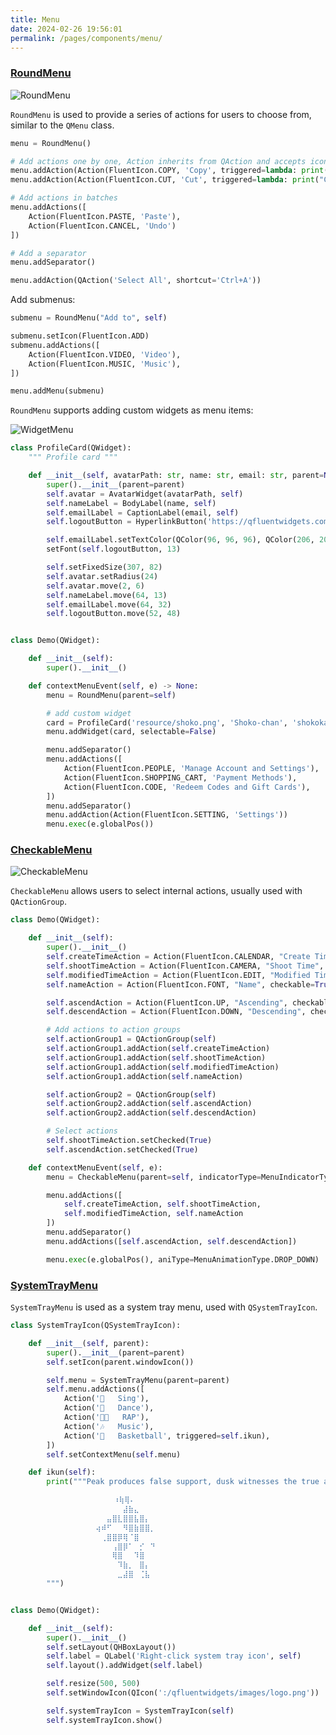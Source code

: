 ```yaml
---
title: Menu
date: 2024-02-26 19:56:01
permalink: /pages/components/menu/
---
```


### [RoundMenu](https://pyqt-fluent-widgets.readthedocs.io/en/latest/autoapi/qfluentwidgets/components/widgets/menu/index.html#qfluentwidgets.components.widgets.menu.RoundMenu)

![RoundMenu](/img/components/menu/RoundMenu.png)

`RoundMenu` is used to provide a series of actions for users to choose from, similar to the `QMenu` class.

```python
menu = RoundMenu()

# Add actions one by one, Action inherits from QAction and accepts icons of type FluentIconBase
menu.addAction(Action(FluentIcon.COPY, 'Copy', triggered=lambda: print("Copy successful")))
menu.addAction(Action(FluentIcon.CUT, 'Cut', triggered=lambda: print("Cut successful")))

# Add actions in batches
menu.addActions([
    Action(FluentIcon.PASTE, 'Paste'),
    Action(FluentIcon.CANCEL, 'Undo')
])

# Add a separator
menu.addSeparator()

menu.addAction(QAction('Select All', shortcut='Ctrl+A'))
```

Add submenus:

```python
submenu = RoundMenu("Add to", self)

submenu.setIcon(FluentIcon.ADD)
submenu.addActions([
    Action(FluentIcon.VIDEO, 'Video'),
    Action(FluentIcon.MUSIC, 'Music'),
])

menu.addMenu(submenu)
```

`RoundMenu` supports adding custom widgets as menu items:

![WidgetMenu](/img/components/menu/WidgetMenu.png)

```python
class ProfileCard(QWidget):
    """ Profile card """

    def __init__(self, avatarPath: str, name: str, email: str, parent=None):
        super().__init__(parent=parent)
        self.avatar = AvatarWidget(avatarPath, self)
        self.nameLabel = BodyLabel(name, self)
        self.emailLabel = CaptionLabel(email, self)
        self.logoutButton = HyperlinkButton('https://qfluentwidgets.com/', 'Logout', self)

        self.emailLabel.setTextColor(QColor(96, 96, 96), QColor(206, 206, 206))
        setFont(self.logoutButton, 13)

        self.setFixedSize(307, 82)
        self.avatar.setRadius(24)
        self.avatar.move(2, 6)
        self.nameLabel.move(64, 13)
        self.emailLabel.move(64, 32)
        self.logoutButton.move(52, 48)


class Demo(QWidget):

    def __init__(self):
        super().__init__()

    def contextMenuEvent(self, e) -> None:
        menu = RoundMenu(parent=self)

        # add custom widget
        card = ProfileCard('resource/shoko.png', 'Shoko-chan', 'shokokawaii@outlook.com', menu)
        menu.addWidget(card, selectable=False)

        menu.addSeparator()
        menu.addActions([
            Action(FluentIcon.PEOPLE, 'Manage Account and Settings'),
            Action(FluentIcon.SHOPPING_CART, 'Payment Methods'),
            Action(FluentIcon.CODE, 'Redeem Codes and Gift Cards'),
        ])
        menu.addSeparator()
        menu.addAction(Action(FluentIcon.SETTING, 'Settings'))
        menu.exec(e.globalPos())
```

### [CheckableMenu](https://pyqt-fluent-widgets.readthedocs.io/en/latest/autoapi/qfluentwidgets/components/widgets/menu/index.html#qfluentwidgets.components.widgets.menu.CheckableMenu)

![CheckableMenu](/img/components/menu/CheckableMenu.png)

`CheckableMenu` allows users to select internal actions, usually used with `QActionGroup`.

```python
class Demo(QWidget):

    def __init__(self):
        super().__init__()
        self.createTimeAction = Action(FluentIcon.CALENDAR, "Create Time", checkable=True)
        self.shootTimeAction = Action(FluentIcon.CAMERA, "Shoot Time", checkable=True)
        self.modifiedTimeAction = Action(FluentIcon.EDIT, "Modified Time", checkable=True)
        self.nameAction = Action(FluentIcon.FONT, "Name", checkable=True)

        self.ascendAction = Action(FluentIcon.UP, "Ascending", checkable=True)
        self.descendAction = Action(FluentIcon.DOWN, "Descending", checkable=True)

        # Add actions to action groups
        self.actionGroup1 = QActionGroup(self)
        self.actionGroup1.addAction(self.createTimeAction)
        self.actionGroup1.addAction(self.shootTimeAction)
        self.actionGroup1.addAction(self.modifiedTimeAction)
        self.actionGroup1.addAction(self.nameAction)

        self.actionGroup2 = QActionGroup(self)
        self.actionGroup2.addAction(self.ascendAction)
        self.actionGroup2.addAction(self.descendAction)

        # Select actions
        self.shootTimeAction.setChecked(True)
        self.ascendAction.setChecked(True)

    def contextMenuEvent(self, e):
        menu = CheckableMenu(parent=self, indicatorType=MenuIndicatorType.RADIO)

        menu.addActions([
            self.createTimeAction, self.shootTimeAction,
            self.modifiedTimeAction, self.nameAction
        ])
        menu.addSeparator()
        menu.addActions([self.ascendAction, self.descendAction])

        menu.exec(e.globalPos(), aniType=MenuAnimationType.DROP_DOWN)
```

### [SystemTrayMenu](https://pyqt-fluent-widgets.readthedocs.io/en/latest/autoapi/qfluentwidgets/components/widgets/menu/index.html#qfluentwidgets.components.widgets.menu.SystemTrayMenu)

`SystemTrayMenu` is used as a system tray menu, used with `QSystemTrayIcon`.

```python
class SystemTrayIcon(QSystemTrayIcon):

    def __init__(self, parent):
        super().__init__(parent=parent)
        self.setIcon(parent.windowIcon())

        self.menu = SystemTrayMenu(parent=parent)
        self.menu.addActions([
            Action('🎤   Sing'),
            Action('🕺   Dance'),
            Action('🤘🏼   RAP'),
            Action('🎶   Music'),
            Action('🏀   Basketball', triggered=self.ikun),
        ])
        self.setContextMenu(self.menu)

    def ikun(self):
        print("""Peak produces false support, dusk witnesses the true apostle 🏀

                       ⠰⢷⢿⠄
                   ⠀⠀⠀⠀⠀⣼⣷⣄
                   ⠀⠀⣤⣿⣇⣿⣿⣧⣿⡄
                   ⢴⠾⠋⠀⠀⠻⣿⣷⣿⣿⡀
                   ⠀⢀⣿⣿⡿⢿⠈⣿
                   ⠀⠀⠀⢠⣿⡿⠁⠀⡊⠀⠙
                   ⠀⠀⠀⢿⣿⠀⠀⠹⣿
                   ⠀⠀⠀⠀⠹⣷⡀⠀⣿⡄
                   ⠀⠀⠀⠀⣀⣼⣿⠀⢈⣧
        """)


class Demo(QWidget):

    def __init__(self):
        super().__init__()
        self.setLayout(QHBoxLayout())
        self.label = QLabel('Right-click system tray icon', self)
        self.layout().addWidget(self.label)

        self.resize(500, 500)
        self.setWindowIcon(QIcon(':/qfluentwidgets/images/logo.png'))

        self.systemTrayIcon = SystemTrayIcon(self)
        self.systemTrayIcon.show()

```

